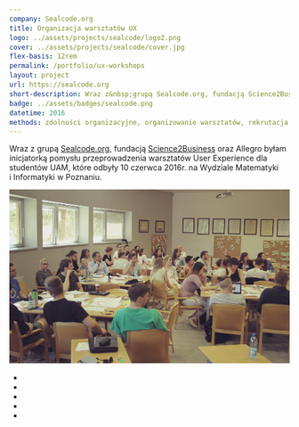 ```yaml
---
company: Sealcode.org
title: Organizacja warsztatów UX
logo: ../assets/projects/sealcode/logo2.png
cover: ../assets/projects/sealcode/cover.jpg
flex-basis: 12rem
permalink: /portfolio/ux-workshops
layout: project
url: https://sealcode.org
short-description: Wraz z&nbsp;grupą Sealcode.org, fundacją Science2Business oraz Allegro byłam inicjatorką pomysłu przeprowadzenia warsztatów User Experience dla studentów UAM
badge: ../assets/badges/sealcode.png
datetime: 2016
methods: zdolności organizacyjne, organizowanie warsztatów, rekrutacja uczestników, badania kwestionariuszowe
---
```


Wraz z&nbsp;grupą <a href="https://sealcode.org">Sealcode.org</a>, fundacją <a href="http://s2b.edu.pl/">Science2Business</a> oraz Allegro byłam inicjatorką pomysłu przeprowadzenia warsztatów User Experience dla studentów UAM, które odbyły 10 czerwca 2016r. na Wydziale Matematyki i&nbsp;Informatyki w&nbsp;Poznaniu.

<div class="project-image">
	<img src="../assets/projects/sealcode/0.jpg" />
</div>
<ul class="gallery">
	<li class="item" href="../assets/projects/sealcode/1.jpg" style="background-image: url(../assets/projects/sealcode/1.jpg);"></li>
	<li class="item" href="../assets/projects/sealcode/2.jpg" style="background-image: url(../assets/projects/sealcode/2.jpg);"></li>
	<li class="item" href="../assets/projects/sealcode/3.jpg" style="background-image: url(../assets/projects/sealcode/3.jpg);"></li>
	<li class="item" href="../assets/projects/sealcode/4.jpg" style="background-image: url(../assets/projects/sealcode/4.jpg);"></li>
	<li class="item" href="../assets/projects/sealcode/5.jpg" style="background-image: url(../assets/projects/sealcode/5.jpg);"></li>
</ul>